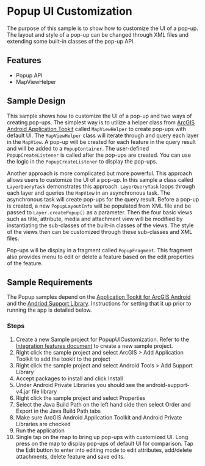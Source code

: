 # Popup UI Customization
The purpose of this sample is to show how to customize the UI of a pop-up. The layout and style of a pop-up can be changed through XML files and extending some built-in classes of the pop-up API.

## Features
* Popup API
* MapViewHelper


## Sample Design
This sample shows how to customize the UI of a pop-up and two ways of creating pop-ups. The simplest way is to utilize a helper class from [ArcGIS Android Application Tookit](https://developers.arcgis.com/android/guide/application-framework.htm) called ```MapViewHelper``` to create pop-ups with default UI. The ```MapViewHelper``` class will iterate through and query each layer in the ```MapView```. A pop-up will be created for each feature in the query result and will be added to a ```PopupContainer```. The user-defined ```PopupCreateListener``` is called after the pop-ups are created. You can use the logic in the ```PopupCreateListener``` to display the pop-ups. 

Another approach is more complicated but more powerful. This approach allows users to customize the UI of a pop-up. In this sample a class called ```LayerQueryTask``` demonstrates this approach. ```LayerQueryTask``` loops through each layer and queries the ```MapView``` in an asynchronous task. The asynchronous task will create pop-ups for the query result. Before a pop-up is created, a new ```PopupLayoutInfo``` will be populated from XML file and be passed to ```Layer.createPopup()``` as a parameter. Then the four basic views such as title, attribute, media and attachment view will be modified by instantiating the sub-classes of the built-in classes of the views. The style of the views then can be customized through these sub-classes and XML files. 

Pop-ups will be display in a fragment called ```PopupFragment```. This fragment also provides menu to edit or delete a feature based on the edit properties of the feature.

## Sample Requirements
The Popup samples depend on the [Application Tookit for ArcGIS Android](https://developers.arcgis.com/android/guide/application-framework.htm) and the [Andriod Support Library](https://developer.android.com/tools/support-library/index.html). Instructions for setting that it up prior to running the app is detailed below. 

### Steps
 1. Create a new Sample project for PopupUICustomization. Refer to the [Integration features document](https://developers.arcgis.com/en/android/guide/integration-features.htm#ESRI_SECTION1_162634B4429843789DA0311F52908566) to create a new sample project.
 2. Right click the sample project and select ArcGIS > Add Application Toolkit to add the tookit to the project
 3. Right click the sample project and select Android Tools > Add Support Library
 4. Accept packages to install and click Install
 5. Under Android Private Libraries you should see the android-support-v4.jar file library
 6. Right click the sample project and select Properties
 7. Select the Java Build Path on the left hand side then select Order and Export in the Java Build Path tabs
 8. Make sure ArcGIS Android Application Toolkit and Android Private Libraries are checked
 9. Run the application
 10. Single tap on the map to bring up pop-ups with customized UI. Long press on the map to display pop-ups of default UI for comparison. Tap the Edit button to enter into editing mode to edit attributes, add/delete attachments, delete feature and save edits.


